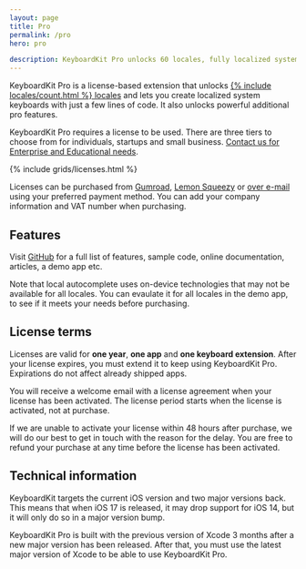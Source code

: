 ```yaml
---
layout: page
title: Pro
permalink: /pro
hero: pro

description: KeyboardKit Pro unlocks 60 locales, fully localized system keyboards, emoji skintones, local and remote autocomplete, a full document reader etc.
---
```



KeyboardKit Pro is a license-based extension that unlocks [{% include locales/count.html %} locales](/locales) and lets you create localized system keyboards with just a few lines of code. It also unlocks powerful additional pro features.

KeyboardKit Pro requires a license to be used. There are three tiers to choose from for individuals, startups and small business. [Contact us for Enterprise and Educational needs](mailto:{{site.email}}).

{% include grids/licenses.html %}

Licenses can be purchased from [Gumroad]({{site.gumroad_url}}), [Lemon Squeezy]({{site.lemon_url}}) or [over e-mail](mailto:{{site.email}}?subject=KeyboardKit%20Pro%20License) using your preferred payment method. You can add your company information and VAT number when purchasing.


## Features

Visit [GitHub]({{site.github_url_pro}}) for a full list of features, sample code, online documentation, articles, a demo app etc.

Note that local autocomplete uses on-device technologies that may not be available for all locales. You can evaulate it for all locales in the demo app, to see if it meets your needs before purchasing.


## License terms

Licenses are valid for **one year**, **one app** and **one keyboard extension**. After your license expires, you must extend it to keep using KeyboardKit Pro. Expirations do not affect already shipped apps.

You will receive a welcome email with a license agreement when your license has been activated. The license period starts when the license is activated, not at purchase.

If we are unable to activate your license within 48 hours after purchase, we will do our best to get in touch with the reason for the delay. You are free to refund your purchase at any time before the license has been activated.


## Technical information

KeyboardKit targets the current iOS version and two major versions back. This means that when iOS 17 is released, it may drop support for iOS 14, but it will only do so in a major version bump.

KeyboardKit Pro is built with the previous version of Xcode 3 months after a new major version has been released. After that, you must use the latest major version of Xcode to be able to use KeyboardKit Pro.